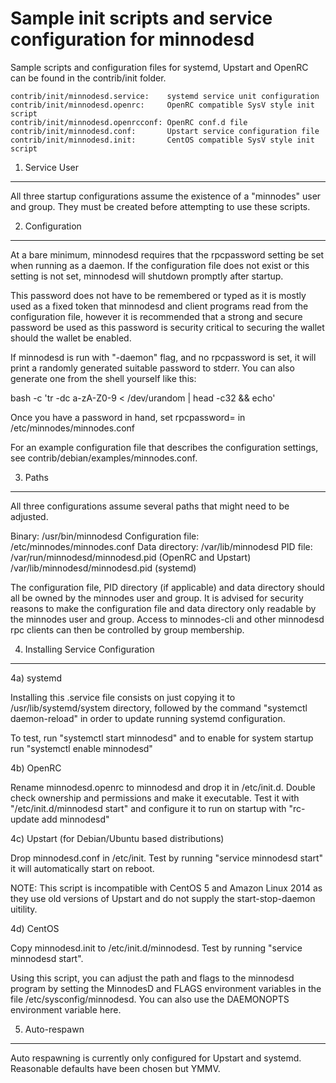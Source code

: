 Sample init scripts and service configuration for minnodesd
==========================================================

Sample scripts and configuration files for systemd, Upstart and OpenRC
can be found in the contrib/init folder.

    contrib/init/minnodesd.service:    systemd service unit configuration
    contrib/init/minnodesd.openrc:     OpenRC compatible SysV style init script
    contrib/init/minnodesd.openrcconf: OpenRC conf.d file
    contrib/init/minnodesd.conf:       Upstart service configuration file
    contrib/init/minnodesd.init:       CentOS compatible SysV style init script

1. Service User
---------------------------------

All three startup configurations assume the existence of a "minnodes" user
and group.  They must be created before attempting to use these scripts.

2. Configuration
---------------------------------

At a bare minimum, minnodesd requires that the rpcpassword setting be set
when running as a daemon.  If the configuration file does not exist or this
setting is not set, minnodesd will shutdown promptly after startup.

This password does not have to be remembered or typed as it is mostly used
as a fixed token that minnodesd and client programs read from the configuration
file, however it is recommended that a strong and secure password be used
as this password is security critical to securing the wallet should the
wallet be enabled.

If minnodesd is run with "-daemon" flag, and no rpcpassword is set, it will
print a randomly generated suitable password to stderr.  You can also
generate one from the shell yourself like this:

bash -c 'tr -dc a-zA-Z0-9 < /dev/urandom | head -c32 && echo'

Once you have a password in hand, set rpcpassword= in /etc/minnodes/minnodes.conf

For an example configuration file that describes the configuration settings,
see contrib/debian/examples/minnodes.conf.

3. Paths
---------------------------------

All three configurations assume several paths that might need to be adjusted.

Binary:              /usr/bin/minnodesd
Configuration file:  /etc/minnodes/minnodes.conf
Data directory:      /var/lib/minnodesd
PID file:            /var/run/minnodesd/minnodesd.pid (OpenRC and Upstart)
                     /var/lib/minnodesd/minnodesd.pid (systemd)

The configuration file, PID directory (if applicable) and data directory
should all be owned by the minnodes user and group.  It is advised for security
reasons to make the configuration file and data directory only readable by the
minnodes user and group.  Access to minnodes-cli and other minnodesd rpc clients
can then be controlled by group membership.

4. Installing Service Configuration
-----------------------------------

4a) systemd

Installing this .service file consists on just copying it to
/usr/lib/systemd/system directory, followed by the command
"systemctl daemon-reload" in order to update running systemd configuration.

To test, run "systemctl start minnodesd" and to enable for system startup run
"systemctl enable minnodesd"

4b) OpenRC

Rename minnodesd.openrc to minnodesd and drop it in /etc/init.d.  Double
check ownership and permissions and make it executable.  Test it with
"/etc/init.d/minnodesd start" and configure it to run on startup with
"rc-update add minnodesd"

4c) Upstart (for Debian/Ubuntu based distributions)

Drop minnodesd.conf in /etc/init.  Test by running "service minnodesd start"
it will automatically start on reboot.

NOTE: This script is incompatible with CentOS 5 and Amazon Linux 2014 as they
use old versions of Upstart and do not supply the start-stop-daemon uitility.

4d) CentOS

Copy minnodesd.init to /etc/init.d/minnodesd. Test by running "service minnodesd start".

Using this script, you can adjust the path and flags to the minnodesd program by
setting the MinnodesD and FLAGS environment variables in the file
/etc/sysconfig/minnodesd. You can also use the DAEMONOPTS environment variable here.

5. Auto-respawn
-----------------------------------

Auto respawning is currently only configured for Upstart and systemd.
Reasonable defaults have been chosen but YMMV.
